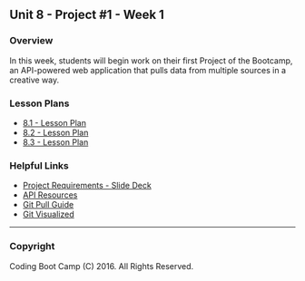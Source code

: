 ## Unit 8 - Project #1 - Week 1

### Overview

In this week, students will begin work on their first Project of the Bootcamp, an API-powered web application that pulls data from multiple sources in a creative way. 

### Lesson Plans

* [8.1 - Lesson Plan](1-Class-Content/8.1/8.1-Lessonplan.md)
* [8.2 - Lesson Plan](1-Class-Content/8.2/8.2-Lessonplan.md)
* [8.3 - Lesson Plan](1-Class-Content/8.3/8.3-Lessonplan.md)

### Helpful Links

* [Project Requirements - Slide Deck](1-Class-Content/8.1/Slide-Shows)
* [API Resources](1-Class-Content/8.1/Supplemental/API_Resources.docx)
* [Git Pull Guide](1-Class-Content/8.2/Supplemental/GitPullGuide.docx)
* [Git Visualized](1-Class-Content/8.2/Supplemental/GitVisualized)

- - -

### Copyright

Coding Boot Camp (C) 2016. All Rights Reserved.
